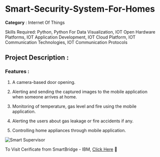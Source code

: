 # Smart-Security-System-For-Homes

**Category** : Internet Of Things

Skills Required:
Python, Python For Data Visualization, IOT Open Hardware Platforms, IOT Application Development, IOT Cloud Platform, IOT Communication Technologies, IOT Communication Protocols

## Project Description :

### Features :

1.   A camera-based door opening.

2.   Alerting and sending the captured images to the mobile application when someone arrives at home. 

3.   Monitoring of temperature, gas level and fire using the mobile application.

4.   Alerting the users about gas leakage or fire accidents if any.

5.   Controlling home appliances through mobile application. 

![Smart Supervisor](https://user-images.githubusercontent.com/75872316/102654922-6a0c7300-4197-11eb-9035-f65822252c59.png)

To Visit Cerificate from SmartBridge - IBM, <a href = "https://smartinternz.com/badge_projects/certificates/0deb1c54814305ca9ad266f53bc82511"> Click Here</a> 👾
